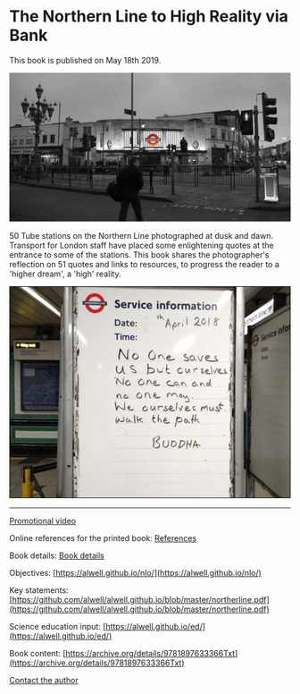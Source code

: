 # The Northern Line to High Reality via Bank

This book is published on May 18th 2019.

![Tooting Broadway](bec.jpeg)

50 Tube stations on the Northern Line photographed at dusk and dawn. Transport for London staff have placed some enlightening quotes at the entrance to some of the stations. This book shares the photographer's reflection on 51 quotes and links to resources, to progress the reader to a 'higher dream', a 'high' reality.  

![Quote](buddha.jpg)

---

[Promotional video](https://youtu.be/XeVEX9dGVTY)

Online references for the printed book: [References](cite.md)

Book details: [Book details](nlmetta.md)

Objectives: [https://alwell.github.io/nlo/](https://alwell.github.io/nlo/)

Key statements: [https://github.com/alwell/alwell.github.io/blob/master/northerline.pdf](https://github.com/alwell/alwell.github.io/blob/master/northerline.pdf)

Science education input: [https://alwell.github.io/ed/](https://alwell.github.io/ed/)

Book content: [https://archive.org/details/9781897633366Txt](https://archive.org/details/9781897633366Txt)

[Contact the author](https://docs.google.com/forms/d/e/1FAIpQLSf5lxYq2sVNpwgGuSzN51IMZVEdLB_KhzTKzqvW3hQo9CcZVg/viewform?usp=sf_link)

